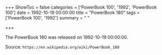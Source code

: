 +++
ShowToc = false
categories = ['PowerBook 100', '1992', 'PowerBook 100']
date = 1992-10-19 00:00:00
title = "PowerBook 180"
tags = ['PowerBook 100', '1992']
summary = " "

+++

The PowerBook 180 was released on 1992-10-19 00:00:00.

Source: `https://en.wikipedia.org/wiki/PowerBook_180`


